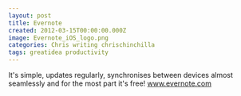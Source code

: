 ```yaml
---
layout: post
title: Evernote
created: 2012-03-15T00:00:00.000Z
image: Evernote_iOS_logo.png
categories: Chris writing chrischinchilla
tags: greatidea productivity
---
```


It's simple, updates regularly, synchronises between devices almost seamlessly and for the most part it's free! <a href="http://www.evernote.com" target="_blank">www.evernote.com</a>
